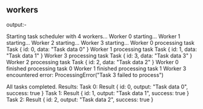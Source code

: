 ## workers

output:-

Starting task scheduler with 4 workers...
Worker 0 starting...
Worker 1 starting...
Worker 2 starting...
Worker 3 starting...
Worker 0 processing task Task { id: 0, data: "Task data 0" }
Worker 1 processing task Task { id: 1, data: "Task data 1" }
Worker 3 processing task Task { id: 3, data: "Task data 3" }
Worker 2 processing task Task { id: 2, data: "Task data 2" }
Worker 0 finished processing task 0
Worker 1 finished processing task 1
Worker 3 encountered error: ProcessingError("Task 3 failed to process")


All tasks completed. Results:
Task 0: Result { id: 0, output: "Task data 0", success: true }
Task 1: Result { id: 1, output: "Task data 1", success: true }
Task 2: Result { id: 2, output: "Task data 2", success: true }
